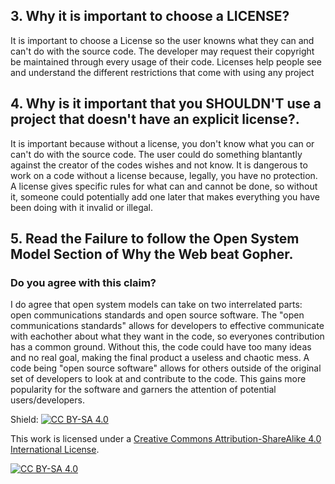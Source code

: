 ## 3. Why it is important to choose a LICENSE?
It is important to choose a License so the user knowns what they can and can't do with the source code. The developer may request their copyright be maintained through every usage of their code. Licenses help people see and understand the different restrictions that come with using any project

## 4. Why is it important that you SHOULDN'T use a project that doesn't have an explicit license?.
It is important because without a license, you don't know what you can or can't do with the source code. The user could do something blantantly against the creator of the codes wishes and not know. It is dangerous to work on a code without a license because, legally, you have no protection. A license gives specific rules for what can and cannot be done, so without it, someone could potentially add one later that makes everything you have been doing with it invalid or illegal.

## 5. Read the Failure to follow the Open System Model Section of Why the Web beat Gopher.
### Do you agree with this claim? 
I do agree that open system models can take on two interrelated parts: open communications standards and open source software. The "open communications standards" allows for developers to effective communicate with eachother about what they want in the code, so everyones contribution has a common ground. Without this, the code could have too many ideas and no real goal, making the final product a useless and chaotic mess. A code being "open source software" allows for others outside of the original set of developers to look at and contribute to the code. This gains more popularity for the software and garners the attention of potential users/developers. 

Shield: [![CC BY-SA 4.0][cc-by-sa-shield]][cc-by-sa]

This work is licensed under a
[Creative Commons Attribution-ShareAlike 4.0 International License][cc-by-sa].

[![CC BY-SA 4.0][cc-by-sa-image]][cc-by-sa]

[cc-by-sa]: http://creativecommons.org/licenses/by-sa/4.0/
[cc-by-sa-image]: https://licensebuttons.net/l/by-sa/4.0/88x31.png
[cc-by-sa-shield]: https://img.shields.io/badge/License-CC%20BY--SA%204.0-lightgrey.svg


